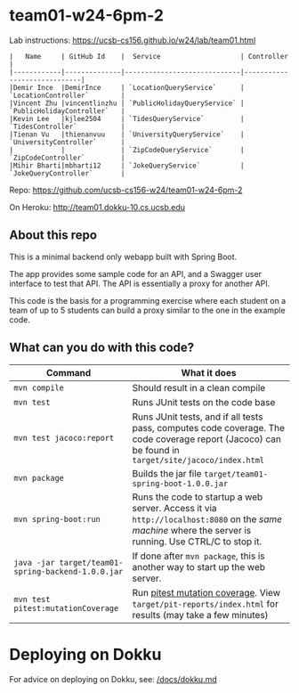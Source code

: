 # team01-w24-6pm-2

Lab instructions: <https://ucsb-cs156.github.io/w24/lab/team01.html>

```
|   Name     | GitHub Id    |  Service                    | Controller                  |
|------------|--------------|-----------------------------|-----------------------------|
|Demir Ince  |DemirInce     | `LocationQueryService`      | `LocationController`        |
|Vincent Zhu |vincentlinzhu | `PublicHolidayQueryService` | `PublicHolidayController`   |
|Kevin Lee   |kjlee2504     | `TidesQueryService`         | `TidesController`           |
|Tienan Vu   |thienanvuu    | `UniversityQueryService`    | `UniversityController`      |
|            |              | `ZipCodeQueryService`       | `ZipCodeController`         |
|Mihir Bharti|mbharti12     | `JokeQueryService`          | `JokeQueryController`       |
```
Repo: https://github.com/ucsb-cs156-w24/team01-w24-6pm-2

On Heroku: http://team01.dokku-10.cs.ucsb.edu

## About this repo

This is a minimal backend only webapp built with Spring Boot.

The app provides some sample code for an API, and a Swagger user interface
to test that API.  The API is essentially a proxy for another API.

This code is the basis for a programming exercise where each student on a
team of up to 5 students can build a proxy similar to the one in the example code.

## What can you do with this code?

| Command | What it does   |
|----------|---------------------------------------|
| `mvn compile` | Should result in a clean compile |
| `mvn test` | Runs JUnit tests on the code base |
| `mvn test jacoco:report` | Runs JUnit tests, and if all tests pass, computes code coverage.  The code coverage report (Jacoco) can be found in `target/site/jacoco/index.html` |
| `mvn package` | Builds the jar file `target/team01-spring-boot-1.0.0.jar` |
| `mvn spring-boot:run` | Runs the code to startup a web server.  Access it via `http://localhost:8080` on the *same machine* where the server is running.  Use CTRL/C to stop it. |
| `java -jar target/team01-spring-backend-1.0.0.jar` | If done after `mvn package`, this is another way to start up the web server.|
| `mvn test pitest:mutationCoverage` | Run [pitest mutation coverage](https://pitest.org).  View `target/pit-reports/index.html` for results (may take a few minutes)|

# Deploying on Dokku

For advice on deploying on Dokku, see: [/docs/dokku.md](/docs/dokku.md)

